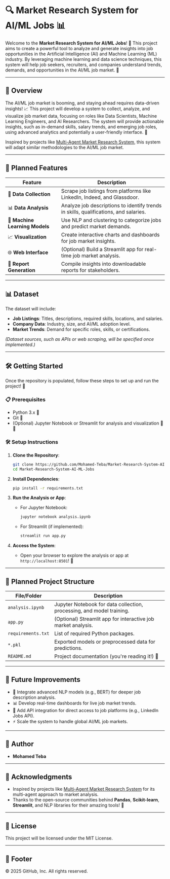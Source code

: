 # 🔍 Market Research System for AI/ML Jobs 📊

Welcome to the **Market Research System for AI/ML Jobs**! 🚀 This project aims to create a powerful tool to analyze and generate insights into job opportunities in the Artificial Intelligence (AI) and Machine Learning (ML) industry. By leveraging machine learning and data science techniques, this system will help job seekers, recruiters, and companies understand trends, demands, and opportunities in the AI/ML job market. 🌟

---

## 🌟 Overview

The AI/ML job market is booming, and staying ahead requires data-driven insights! 📈 This project will develop a system to collect, analyze, and visualize job market data, focusing on roles like Data Scientists, Machine Learning Engineers, and AI Researchers. The system will provide actionable insights, such as in-demand skills, salary trends, and emerging job roles, using advanced analytics and potentially a user-friendly interface. 🎯

Inspired by projects like [Multi-Agent Market Research System](https://github.com/ramamoorthy07/Multi-Agent-Market-Research-and-Use-Case-Generation-System), this system will adapt similar methodologies to the AI/ML job market.[](https://github.com/ramamoorthy07/Multi-Agent-Market-Research-and-Use-Case-Generation-System)

---

## 🎯 Planned Features

| **Feature**                     | **Description**                                                                 |
|---------------------------------|--------------------------------------------------------------------------------|
| 🧹 **Data Collection**          | Scrape job listings from platforms like LinkedIn, Indeed, and Glassdoor.        |
| 📊 **Data Analysis**            | Analyze job descriptions to identify trends in skills, qualifications, and salaries. |
| 🤖 **Machine Learning Models**  | Use NLP and clustering to categorize jobs and predict market demands.           |
| 📈 **Visualization**            | Create interactive charts and dashboards for job market insights.               |
| 🌐 **Web Interface**           | (Optional) Build a Streamlit app for real-time job market analysis.             |
| 💾 **Report Generation**       | Compile insights into downloadable reports for stakeholders.                    |

---

## 📊 Dataset

The dataset will include:
- **Job Listings**: Titles, descriptions, required skills, locations, and salaries.
- **Company Data**: Industry, size, and AI/ML adoption level.
- **Market Trends**: Demand for specific roles, skills, or certifications.

*(Dataset sources, such as APIs or web scraping, will be specified once implemented.)*

---

## 🛠️ Getting Started

Once the repository is populated, follow these steps to set up and run the project! 🚀

### 📋 Prerequisites
- Python 3.x 🐍
- Git 🌳
- (Optional) Jupyter Notebook or Streamlit for analysis and visualization 📓🌐

### 🛠️ Setup Instructions
1. **Clone the Repository**:
   ```bash
   git clone https://github.com/Mohamed-Teba/Market-Research-System-AI-ML-Jobs.git
   cd Market-Research-System-AI-ML-Jobs
   ```

2. **Install Dependencies**:
   ```bash
   pip install -r requirements.txt
   ```

3. **Run the Analysis or App**:
   - For Jupyter Notebook:
     ```bash
     jupyter notebook analysis.ipynb
     ```
   - For Streamlit (if implemented):
     ```bash
     streamlit run app.py
     ```

4. **Access the System**:
   - Open your browser to explore the analysis or app at `http://localhost:8501`! 🎉

---

## 📂 Planned Project Structure

| **File/Folder**         | **Description**                                                                 |
|-------------------------|--------------------------------------------------------------------------------|
| `analysis.ipynb`        | Jupyter Notebook for data collection, processing, and model training.           |
| `app.py`                | (Optional) Streamlit app for interactive job market analysis.                   |
| `requirements.txt`      | List of required Python packages.                                              |
| `*.pkl`                 | Exported models or preprocessed data for predictions.                           |
| `README.md`             | Project documentation (you're reading it!) 📜                                  |

---

## 🌈 Future Improvements

- 🧠 Integrate advanced NLP models (e.g., BERT) for deeper job description analysis.
- 📊 Develop real-time dashboards for live job market trends.
- 📱 Add API integration for direct access to job platforms (e.g., LinkedIn Jobs API).
- ⚡ Scale the system to handle global AI/ML job markets.

---

## 👤 Author

- **Mohamed Teba**  
---

## 🙌 Acknowledgments

- Inspired by projects like [Multi-Agent Market Research System](https://github.com/ramamoorthy07/Multi-Agent-Market-Research-and-Use-Case-Generation-System) for its multi-agent approach to market analysis.[](https://github.com/ramamoorthy07/Multi-Agent-Market-Research-and-Use-Case-Generation-System)
- Thanks to the open-source communities behind **Pandas**, **Scikit-learn**, **Streamlit**, and NLP libraries for their amazing tools! 🙏

---

## 📜 License

This project will be licensed under the MIT License.

---

## 📜 Footer
© 2025 GitHub, Inc. All rights reserved.
